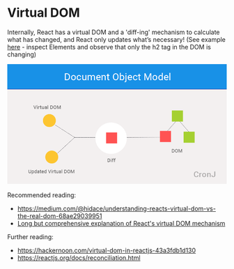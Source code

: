 # Virtual DOM


Internally, React has a virtual DOM and a 'diff-ing' mechanism to calculate what has changed, and React only updates what’s necessary! (See example [here](https://codepen.io/gaearon/pen/zKRGpo?editors=0010) - inspect Elements and observe that only the h2 tag in the DOM is changing)

![virtual dom](../../../images/virtual_dom.png)

Recommended reading:
- https://medium.com/@hidace/understanding-reacts-virtual-dom-vs-the-real-dom-68ae29039951
- [Long but comprehensive explanation of React's virtual DOM mechanism](https://evilmartians.com/chronicles/optimizing-react-virtual-dom-explained)

Further reading:
- https://hackernoon.com/virtual-dom-in-reactjs-43a3fdb1d130
- https://reactjs.org/docs/reconciliation.html
